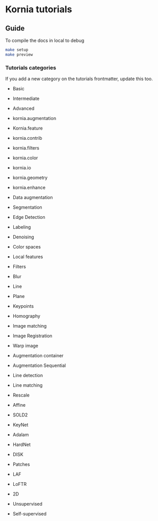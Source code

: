 # Kornia tutorials

## Guide

To compile the docs in local to debug

```bash
make setup
make preview
```

### Tutorials categories
If you add a new category on the tutorials frontmatter, update this too.

- Basic
- Intermediate
- Advanced

- kornia.augmentation
- Kornia.feature
- kornia.contrib
- kornia.filters
- kornia.color
- kornia.io
- kornia.geometry
- kornia.enhance

- Data augmentation
- Segmentation
- Edge Detection
- Labeling
- Denoising
- Color spaces
- Local features
- Filters
- Blur
- Line
- Plane
- Keypoints
- Homography
- Image matching
- Image Registration
- Warp image
- Augmentation container
- Augmentation Sequential
- Line detection
- Line matching
- Rescale
- Affine

- SOLD2
- KeyNet
- Adalam
- HardNet
- DISK
- Patches
- LAF
- LoFTR
- 2D
- Unsupervised
- Self-supervised
